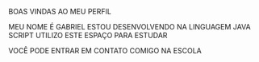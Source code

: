 BOAS VINDAS AO MEU PERFIL

MEU NOME É GABRIEL
ESTOU DESENVOLVENDO NA LINGUAGEM JAVA SCRIPT
UTILIZO ESTE ESPAÇO PARA ESTUDAR

VOCÊ PODE ENTRAR EM CONTATO COMIGO NA ESCOLA
